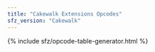 ```yaml
---
title: "Cakewalk Extensions Opcodes"
sfz_version: "Cakewalk"
---
```

{% include sfz/opcode-table-generator.html %}
